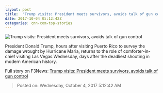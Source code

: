 ```yaml
---
layout: post
title:  "Trump visits: President meets survivors, avoids talk of gun control"
date: 2017-10-04 05:12:42Z
categories: cnn-com-top-stories
---
```


![Trump visits: President meets survivors, avoids talk of gun control](http://i2.cdn.cnn.com/cnnnext/dam/assets/171002170133-02-trump-moment-of-silence-10-02-2017-super-tease.jpg)

President Donald Trump, hours after visiting Puerto Rico to survey the damage wrought by Hurricane Maria, returns to the role of comforter-in-chief visiting Las Vegas Wednesday, days after the deadliest shooting in modern American history.


Full story on F3News: [Trump visits: President meets survivors, avoids talk of gun control](http://www.f3nws.com/n/JQqqx)

> Posted on: Wednesday, October 4, 2017 5:12:42 AM
